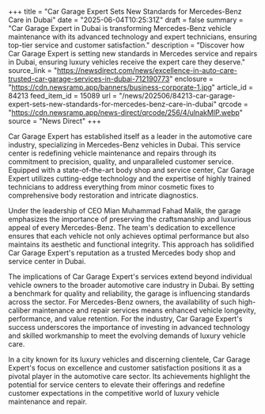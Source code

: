 +++
title = "Car Garage Expert Sets New Standards for Mercedes-Benz Care in Dubai"
date = "2025-06-04T10:25:31Z"
draft = false
summary = "Car Garage Expert in Dubai is transforming Mercedes-Benz vehicle maintenance with its advanced technology and expert technicians, ensuring top-tier service and customer satisfaction."
description = "Discover how Car Garage Expert is setting new standards in Mercedes service and repairs in Dubai, ensuring luxury vehicles receive the expert care they deserve."
source_link = "https://newsdirect.com/news/excellence-in-auto-care-trusted-car-garage-services-in-dubai-712190773"
enclosure = "https://cdn.newsramp.app/banners/business-corporate-1.jpg"
article_id = 84213
feed_item_id = 15089
url = "/news/202506/84213-car-garage-expert-sets-new-standards-for-mercedes-benz-care-in-dubai"
qrcode = "https://cdn.newsramp.app/news-direct/qrcode/256/4/ulnakMIP.webp"
source = "News Direct"
+++

<p>Car Garage Expert has established itself as a leader in the automotive care industry, specializing in Mercedes-Benz vehicles in Dubai. This service center is redefining vehicle maintenance and repairs through its commitment to precision, quality, and unparalleled customer service. Equipped with a state-of-the-art body shop and service center, Car Garage Expert utilizes cutting-edge technology and the expertise of highly trained technicians to address everything from minor cosmetic fixes to comprehensive body restoration and intricate diagnostics.</p><p>Under the leadership of CEO Mian Muhammad Fahad Malik, the garage emphasizes the importance of preserving the craftsmanship and luxurious appeal of every Mercedes-Benz. The team's dedication to excellence ensures that each vehicle not only achieves optimal performance but also maintains its aesthetic and functional integrity. This approach has solidified Car Garage Expert's reputation as a trusted Mercedes body shop and service center in Dubai.</p><p>The implications of Car Garage Expert's services extend beyond individual vehicle owners to the broader automotive care industry in Dubai. By setting a benchmark for quality and reliability, the garage is influencing standards across the sector. For Mercedes-Benz owners, the availability of such high-caliber maintenance and repair services means enhanced vehicle longevity, performance, and value retention. For the industry, Car Garage Expert's success underscores the importance of investing in advanced technology and skilled workmanship to meet the evolving demands of luxury vehicle care.</p><p>In a city known for its luxury vehicles and discerning clientele, Car Garage Expert's focus on excellence and customer satisfaction positions it as a pivotal player in the automotive care sector. Its achievements highlight the potential for service centers to elevate their offerings and redefine customer expectations in the competitive world of luxury vehicle maintenance and repair.</p>